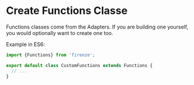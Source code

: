 # Create Functions Classe

Functions classes come from the Adapters. If you are building one yourself, you would optionally want to create one too.

Example in ES6:

```js
import {Functions} from 'firenze';

export default class CustomFunctions extends Functions {
  // ...
}
```
